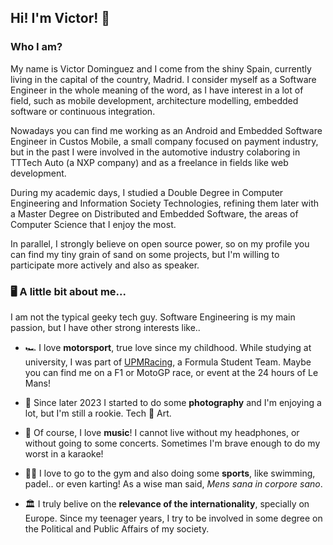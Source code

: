 ## Hi! I'm Victor! 👋

### Who I am?

My name is Victor Dominguez and I come from the shiny Spain, currently living in the capital of the country, Madrid. I consider myself as a Software Engineer in the whole meaning of the word, as I have interest in a lot of field, such as mobile development, architecture modelling, embedded software or continuous integration.

Nowadays you can find me working as an Android and Embedded Software Engineer in Custos Mobile, a small company focused on payment industry, but in the past I were involved in the automotive industry colaboring in TTTech Auto (a NXP company) and as a freelance in fields like web development.

During my academic days, I studied a Double Degree in Computer Engineering and Information Society Technologies, refining them later with a Master Degree on Distributed and Embedded Software, the areas of Computer Science that I enjoy the most.

In parallel, I strongly believe on open source power, so on my profile you can find my tiny grain of sand on some projects, but I'm willing to participate more actively and also as speaker.

### 🖥️ A little bit about me...

I am not the typical geeky tech guy. Software Engineering is my main passion, but I have other strong interests like..

- 🏎 I love **motorsport**, true love since my childhood. While studying at university, I was part of [UPMRacing](https://upm-racing.es/), a Formula Student Team. Maybe you can find me on a F1 or MotoGP race, or event at the 24 hours of Le Mans!

- 📸 Since later 2023 I started to do some **photography** and I'm enjoying a lot, but I'm still a rookie. Tech 💖 Art.

- 🎤 Of course, I love **music**! I cannot live without my headphones, or without going to some concerts. Sometimes I'm brave enough to do my worst in a karaoke!

- 🏊‍♂️ I love to go to the gym and also doing some **sports**, like swimming, padel.. or even karting! As a wise man said, *Mens sana in corpore sano*.

- 🏛️ I truly belive on the **relevance of the internationality**, specially on Europe. Since my teenager years, I try to be involved in some degree on the Political and Public Affairs of my society.
